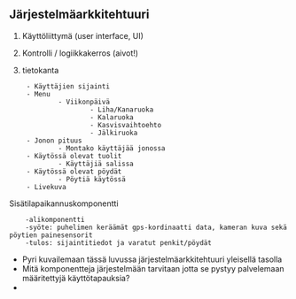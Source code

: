 ##  Järjestelmäarkkitehtuuri

1. Käyttöliittymä (user interface, UI)
        
2. Kontrolli / logiikkakerros (aivot!)

3. tietokanta
        
        - Käyttäjien sijainti
        - Menu
                - Viikonpäivä
                        - Liha/Kanaruoka
                        - Kalaruoka
                        - Kasvisvaihtoehto      
                        - Jälkiruoka
        - Jonon pituus
                - Montako käyttäjää jonossa
        - Käytössä olevat tuolit
                - Käyttäjiä salissa
        - Käytössä olevat pöydät
                - Pöytiä käytössä
        - Livekuva
        
 Sisätilapaikannuskomponentti

        -alikomponentti
        -syöte: puhelimen keräämät gps-kordinaatti data, kameran kuva sekä pöytien painesensorit
        -tulos: sijaintitiedot ja varatut penkit/pöydät


* Pyri kuvailemaan tässä luvussa järjestelmäarkkitehtuuri yleisellä tasolla
* Mitä komponentteja järjestelmään tarvitaan jotta se pystyy palvelemaan määritettyjä käyttötapauksia?
*
